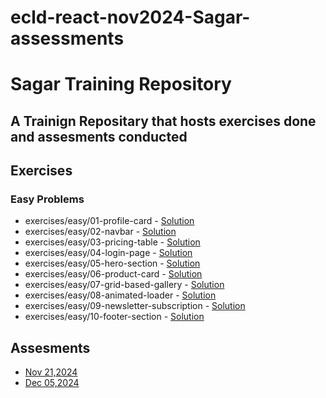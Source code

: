 # ecld-react-nov2024-Sagar-assessments
# Sagar Training Repository
 
## A Trainign Repositary that hosts exercises done and assesments conducted
 
## Exercises
 
### Easy Problems
 
- exercises/easy/01-profile-card - [Solution](exercises/easy/task1)
- exercises/easy/02-navbar - [Solution](exercises/easy/task2)
- exercises/easy/03-pricing-table - [Solution](exercises/easy/task3)
- exercises/easy/04-login-page - [Solution](exercises/easy/task4)
- exercises/easy/05-hero-section - [Solution](exercises/easy/task5)
- exercises/easy/06-product-card - [Solution](exercises/easy/task6)
- exercises/easy/07-grid-based-gallery - [Solution](exercises/easy/task7)
- exercises/easy/08-animated-loader - [Solution](exercises/easy/task8)
- exercises/easy/09-newsletter-subscription - [Solution](exercises/easy/task9)
- exercises/easy/10-footer-section - [Solution](exercises/easy/task10)
 
## Assesments
 
- [Nov 21,2024](assessments/20241121)
- [Dec 05,2024](assessments/20241205)
 
